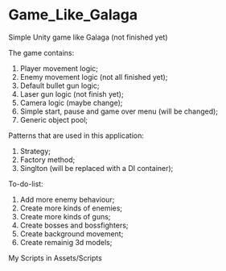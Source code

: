# Game_Like_Galaga
Simple Unity game like Galaga (not finished yet)

The game contains:
1. Player movement logic;
2. Enemy movement logic (not all finished yet);
3. Default bullet gun logic;
4. Laser gun logic (not finish yet);
5. Camera logic (maybe change);
6. Simple start, pause and game over menu (will be changed);
7. Generic object pool;

Patterns that are used in this application:
1. Strategy;
2. Factory method;
3. Singlton (will be replaced with a DI container);
   
To-do-list:
1. Add more enemy behaviour;
2. Create more kinds of enemies;
3. Create more kinds of guns;
4. Create bosses and bossfighters;
5. Create background movement;
6. Create remainig 3d models;

My Scripts in Assets/Scripts
